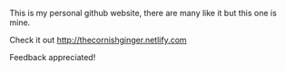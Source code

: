 This is my personal github website, there are many like it but this one is mine.

Check it out http://thecornishginger.netlify.com

Feedback appreciated!
